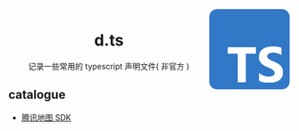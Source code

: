 <img src="/assets/typescript.png" width="144" height="144" alt="logo" align="right" />

<div align="center">
  <h1>d.ts</h1>
  <div>记录一些常用的 typescript 声明文件( 非官方 )</div>
</div>

## catalogue

- [腾讯地图 SDK](./qqMap)
